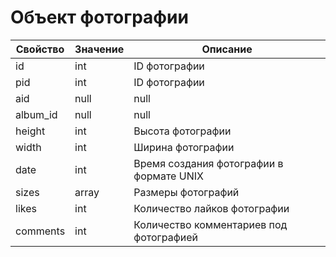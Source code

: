# Объект фотографии

| Свойство | Значение | Описание |
|----------|----------|----------|
| id | int | ID фотографии |
| pid | int | ID фотографии |
| aid | null | null |
| album_id | null | null |
| height | int | Высота фотографии |
| width | int | Ширина фотографии |
| date | int | Время создания фотографии в формате UNIX |
| sizes | array | Размеры фотографий |
| likes | int | Количество лайков фотографии |
| comments | int | Количество комментариев под фотографией |